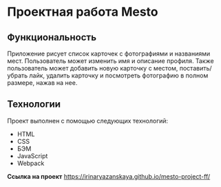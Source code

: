 # Проектная работа Mesto

## Функциональность

Приложение рисует список карточек с фотографиями и названиями мест. Пользователь может изменить имя
и описание профиля. Также пользователь может добавить новую карточку с местом, поставить/убрать
лайк, удалить карточку и посмотреть фотографию в полном размере, нажав на нее.

## Технологии

Проект выполнен с помощью следующих технологий:

- HTML
- CSS
- БЭМ
- JavaScript
- Webpack

**Ссылка на проект** https://irinaryazanskaya.github.io/mesto-project-ff/
